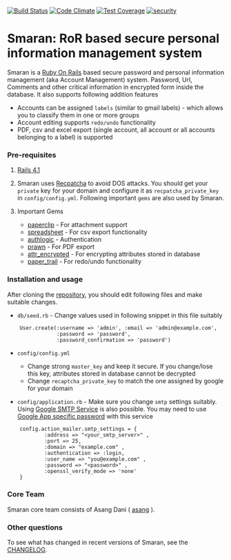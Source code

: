 [![Build Status](https://travis-ci.org/asang/smaran.svg?branch=master)](https://travis-ci.org/asang/smaran) 
[![Code Climate](https://codeclimate.com/github/asang/smaran.png)](https://codeclimate.com/github/asang/smaran)
[![Test Coverage](https://codeclimate.com/github/asang/smaran/badges/coverage.svg)](https://codeclimate.com/github/asang/smaran)
[![security](https://hakiri.io/github/asang/smaran/master.svg)](https://hakiri.io/github/asang/smaran/master)

# Smaran: RoR based secure personal information management system
Smaran is a [Ruby On Rails](http://rubyonrails.org) based secure password and
personal information management (aka Account Management) system. Password, Url,
Comments and other critical information in encrypted form inside the database.
It also supports following  addition features

* Accounts can be assigned `labels` (similar to gmail labels) - which allows
  you to classify them in one or more groups
* Account editing supports `redo/undo` functionality
* PDF, csv and excel export (single account, all account or all accounts
  belonging to a label) is supported

### Pre-requisites

1. [Rails 4.1](https://github.com/rails/rails/tree/4-1-stable)

1. Smaran uses [Recpatcha](https://www.google.com/recaptcha/admin) to avoid DOS
attacks. You should get your `private` key for your domain and configure it as
`recpatcha_private_key` in `config/config.yml`. Following important `gems` are
also used by Smaran.

1. Important Gems

	* [paperclip](https://github.com/thoughtbot/paperclip) - For attachment support
	* [spreadsheet](https://github.com/zdavatz/spreadsheet) - For csv export functionality
	* [authlogic](https://github.com/binarylogic/authlogic) - Authentication
	* [prawn](https://github.com/prawnpdf/prawn) - For PDF export
	* [attr\_encrypted](https://github.com/attr-encrypted/attr_encrypted) - For encrypting attributes stored in database
	* [paper\_trail](https://github.com/airblade/paper_trail) - For redo/undo functionality

### Installation and usage

After cloning the [repository](https://github.com/asang/smaran), you should edit
following files and make suitable changes.

* `db/seed.rb` - Change values used in following snippet in this file suitably

```
	User.create(:username => 'admin', :email => 'admin@example.com',
				:password => 'password',
				:password_confirmation => 'password')
```

* `config/config.yml`

	* Change strong `master_key` and keep it secure. If you change/lose this key,
	  attributes stored in database cannot be decrypted
	* Change `recaptcha_private_key` to match the one assigned by google for
	  your domain 

* `config/application.rb` - Make sure you change `smtp` settings suitably.
  Using [Google SMTP Service](https://support.google.com/a/answer/176600?hl=en)
  is also possible. You may need to use [Google App specific
  password](https://security.google.com/settings/security/apppasswords) with this service

```
    config.action_mailer.smtp_settings = {
            :address => "<your_smtp_server>" ,
            :port => 25,
            :domain => "example.com" ,
            :authentication => :login,
            :user_name => "you@example.com" ,
            :password => "<password>" ,
            :openssl_verify_mode => 'none'
    }
```

### Core Team

Smaran core team consists of Asang Dani ( [asang](http://github.com/asang) ).

### Other questions

To see what has changed in recent versions of Smaran, see the
[CHANGELOG](https://github.com/asang/smaran/blob/master/CHANGELOG.md).
